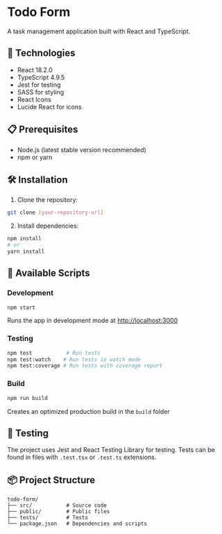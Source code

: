 # Todo Form

A task management application built with React and TypeScript.

## 🚀 Technologies

- React 18.2.0
- TypeScript 4.9.5
- Jest for testing
- SASS for styling
- React Icons
- Lucide React for icons

## 📋 Prerequisites

- Node.js (latest stable version recommended)
- npm or yarn

## 🛠 Installation

1. Clone the repository:

```bash
git clone [your-repository-url]
```

2. Install dependencies:

```bash
npm install
# or
yarn install
```

## 🚦 Available Scripts

### Development

```bash
npm start
```

Runs the app in development mode at [http://localhost:3000](http://localhost:3000)

### Testing

```bash
npm test           # Run tests
npm test:watch    # Run tests in watch mode
npm test:coverage # Run tests with coverage report
```

### Build

```bash
npm run build
```

Creates an optimized production build in the `build` folder

## 🧪 Testing

The project uses Jest and React Testing Library for testing. Tests can be found in files with `.test.tsx` or `.test.ts` extensions.

## 📦 Project Structure

```
todo-form/
├── src/           # Source code
├── public/        # Public files
├── tests/         # Tests
└── package.json   # Dependencies and scripts
```
